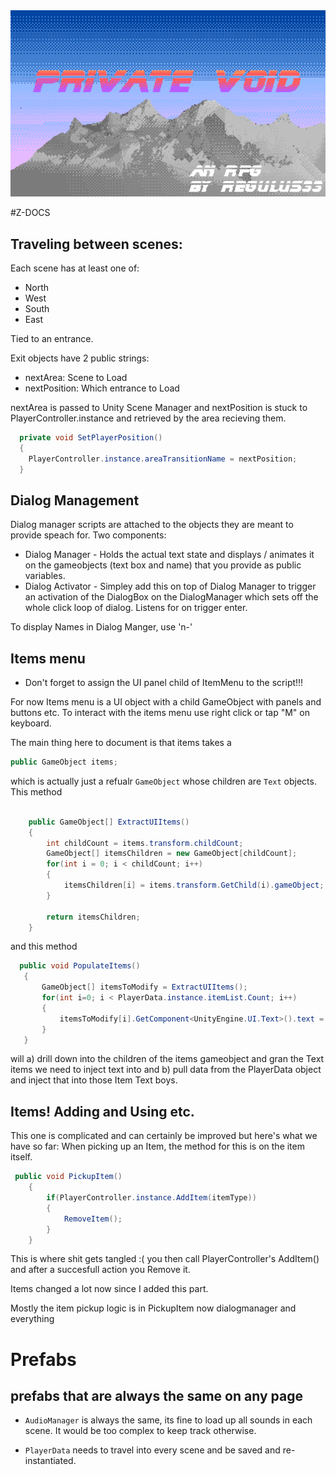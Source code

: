  <img src="./project-logo.png" width="604"/>

#Z-DOCS 

## Traveling between scenes:

Each scene has at least one of: 
* North 
* West 
* South 
* East 

Tied to an entrance. 

Exit objects have 2 public strings:

* nextArea: Scene to Load
* nextPosition: Which entrance to Load


nextArea is passed to Unity Scene Manager and nextPosition is stuck to PlayerController.instance and retrieved by the area recieving them.

```c#
  private void SetPlayerPosition()
  {
    PlayerController.instance.areaTransitionName = nextPosition;
  }
```

## Dialog Management

Dialog manager scripts are attached to the objects they are meant to provide speach for. Two components:

* Dialog Manager - Holds the actual text state and displays / animates it on the gameobjects (text box and name) that you provide as public variables.
* Dialog Activator - Simpley add this on top of Dialog Manager to trigger an activation of the DialogBox on the DialogManager which sets off the whole click loop of dialog. Listens for on trigger enter. 

To display Names in Dialog Manger, use 'n-'

## Items menu
* Don't forget to assign the UI panel child of ItemMenu to the script!!!

For now Items menu is a UI object with a child GameObject with panels and buttons etc. To interact with the items menu use right click or tap "M" on keyboard. 

The main thing here to document is that items takes a 
```c#
public GameObject items;
```
which is actually just a refualr `GameObject` whose children are `Text` objects. This method 

```c#

    public GameObject[] ExtractUIItems()
    {
        int childCount = items.transform.childCount;
        GameObject[] itemsChildren = new GameObject[childCount];
        for(int i = 0; i < childCount; i++)
        {
            itemsChildren[i] = items.transform.GetChild(i).gameObject;
        }
        
        return itemsChildren;
    }
 ```
 
 and this method 
 
 ```c#
   public void PopulateItems()
    {
        GameObject[] itemsToModify = ExtractUIItems();   
        for(int i=0; i < PlayerData.instance.itemList.Count; i++)
        {
            itemsToModify[i].GetComponent<UnityEngine.UI.Text>().text = PlayerData.instance.itemList[i];
        }
    }
```

will 
a) drill down into the children of the items gameobject and gran the Text items we need to inject text into and
b) pull data from the PlayerData object and inject that into those Item Text boys. 


## Items! Adding and Using etc. 
This one is complicated and can certainly be improved but here's what we have so far:
When picking up an Item, the method for this is on the item itself. 

```C#
 public void PickupItem()
    {
        if(PlayerController.instance.AddItem(itemType))
        {
            RemoveItem();
        }
    }
```

This is where shit gets tangled :( you then call PlayerController's AddItem() and after a succesfull action you Remove it.

Items changed a lot now since I added this part. 

Mostly the item pickup logic is in PickupItem now dialogmanager and everything


# Prefabs 

## prefabs that are always the same on any page

* `AudioManager` is always the same, its fine to load up all sounds in each scene. It would be too complex to keep track otherwise. 

* `PlayerData` needs to travel into every scene and be saved and re-instantiated. 


